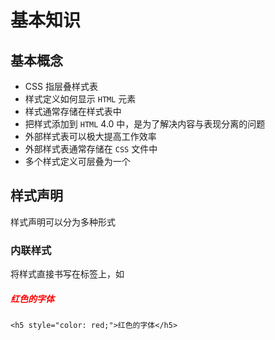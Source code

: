 # 基本知识

## 基本概念

- CSS 指层叠样式表
- 样式定义如何显示 `HTML` 元素
- 样式通常存储在样式表中
- 把样式添加到 `HTML` 4.0 中，是为了解决内容与表现分离的问题
- 外部样式表可以极大提高工作效率
- 外部样式表通常存储在 `CSS` 文件中
- 多个样式定义可层叠为一个

## 样式声明

样式声明可以分为多种形式

### 内联样式

将样式直接书写在标签上，如

<h5 style="color: red">红色的字体</h5>

```html:no-v-pre
<h5 style="color: red;">红色的字体</h5>
```
